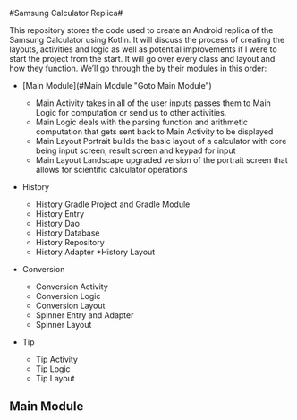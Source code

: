 #Samsung Calculator Replica#

This repository stores the code used to create an Android replica of the Samsung Calculator using Kotlin. It will discuss the process of creating the layouts, activities and logic as well as potential improvements if I were to start the project from the start. It will go over every class and layout and how they function. We’ll go through the by their modules in this order:

*   [Main Module](#Main Module "Goto Main Module")

	* Main Activity takes in all of the user inputs passes them to Main Logic for computation or send us to other activities. 
	* Main Logic deals with the parsing function and arithmetic computation that gets sent back to Main Activity to be displayed
	* Main Layout Portrait builds the basic layout of a calculator with core being input screen, result screen and keypad for input
	* Main Layout Landscape upgraded version of the portrait screen that allows for scientific calculator operations
*   History
	* History Gradle Project and Gradle Module 
	* History Entry
	* History Dao
	* History Database 
	* History Repository
	* History Adapter
	*History Layout
*   Conversion 
	* Conversion Activity 
	* Conversion Logic
	* Conversion Layout
	* Spinner Entry and Adapter
	* Spinner Layout
*   Tip
	* Tip Activity 
	* Tip Logic
	* Tip Layout

## Main Module ##

